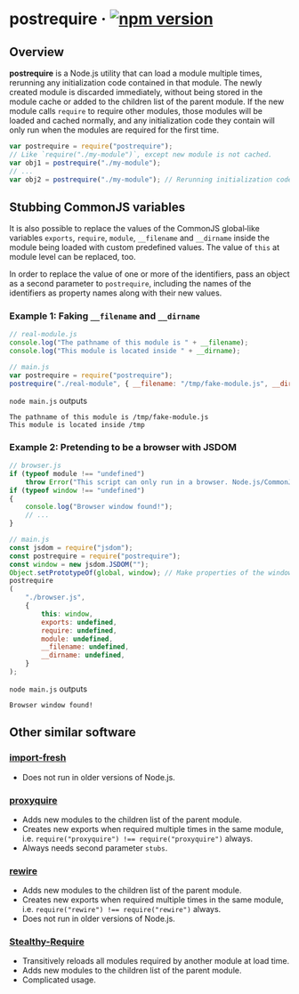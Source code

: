 # postrequire · [![npm version][npm badge]][npm url]

## Overview

**postrequire** is a Node.js utility that can load a module multiple times, rerunning any
initialization code contained in that module.
The newly created module is discarded immediately, without being stored in the module cache or added
to the children list of the parent module.
If the new module calls `require` to require other modules, those modules will be loaded and cached
normally, and any initialization code they contain will only run when the modules are required for
the first time.

```js
var postrequire = require("postrequire");
// Like `require("./my-module")`, except new module is not cached.
var obj1 = postrequire("./my-module");
// ...
var obj2 = postrequire("./my-module"); // Rerunning initialization code.
```

## Stubbing CommonJS variables

It is also possible to replace the values of the CommonJS global‐like variables `exports`,
`require`, `module`, `__filename` and `__dirname` inside the module being loaded with custom
predefined values.
The value of `this` at module level can be replaced, too.

In order to replace the value of one or more of the identifiers, pass an object as a second
parameter to `postrequire`, including the names of the identifiers as property names along with
their new values.

### Example 1: Faking `__filename` and `__dirname`

```js
// real-module.js
console.log("The pathname of this module is " + __filename);
console.log("This module is located inside " + __dirname);
```

```js
// main.js
var postrequire = require("postrequire");
postrequire("./real-module", { __filename: "/tmp/fake-module.js", __dirname: "/tmp" });
```

`node main.js` outputs
```
The pathname of this module is /tmp/fake-module.js
This module is located inside /tmp
```

### Example 2: Pretending to be a browser with JSDOM

```js
// browser.js
if (typeof module !== "undefined")
    throw Error("This script can only run in a browser. Node.js/CommonJS found!");
if (typeof window !== "undefined")
{
    console.log("Browser window found!");
    // ...
}
```

```js
// main.js
const jsdom = require("jsdom");
const postrequire = require("postrequire");
const window = new jsdom.JSDOM("");
Object.setPrototypeOf(global, window); // Make properties of the window object available globally.
postrequire
(
    "./browser.js",
    {
        this: window,
        exports: undefined,
        require: undefined,
        module: undefined,
        __filename: undefined,
        __dirname: undefined,
    }
);
```

`node main.js` outputs
```
Browser window found!
```

## Other similar software

### [import-fresh](https://github.com/sindresorhus/import-fresh)

* Does not run in older versions of Node.js.

### [proxyquire](https://github.com/thlorenz/proxyquire)

* Adds new modules to the children list of the parent module.
* Creates new exports when required multiple times in the same module, i.e.
  `require("proxyquire") !== require("proxyquire")` always.
* Always needs second parameter `stubs`.

### [rewire](https://github.com/jhnns/rewire)

* Adds new modules to the children list of the parent module.
* Creates new exports when required multiple times in the same module, i.e.
  `require("rewire") !== require("rewire")` always.
* Does not run in older versions of Node.js.

### [Stealthy-Require](https://github.com/analog-nico/stealthy-require)

* Transitively reloads all modules required by another module at load time.
* Adds new modules to the children list of the parent module.
* Complicated usage.

[npm badge]: https://badge.fury.io/js/postrequire.svg
[npm url]: https://www.npmjs.com/package/postrequire
